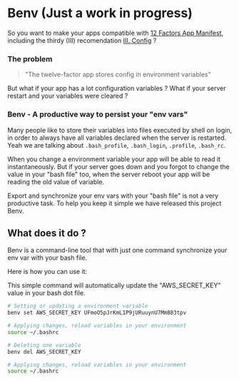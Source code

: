 # Benv (Just a work in progress)

So you want to make your apps compatible with [12 Factors App Manifest](http://www.12factor.net), including the thirdy (III) recomendation [III. Config](http://www.12factor.net/config) ?

### The problem

> "The twelve-factor app stores config in environment variables"

But what if your app has a lot configuration variables ? What if your server restart and your variables were cleared ?

### Benv - A productive way to persist your "env vars"

Many people like to store their variables into files executed by shell on login, in order to always have all variables declared when the server is restarted. Yeah we are talking about ```.bash_profile```, ```.bash_login```, ```.profile```, ```.bash_rc```.

When you change a environment variable your app will be able to read it instantaneously. But if your server goes down and you forgot to change the value in your "bash file" too, when the server reboot your app will be reading the old value of variable.

Export and synchronize your env vars with your "bash file" is not a very productive task. To help you keep it simple we have released this project Benv.


## What does it do ?
Benv is a command-line tool that with just one command synchronize your env var with your bash file.

Here is how you can use it:

This simple command will automatically update the "AWS_SECRET_KEY" value in your bash dot file.

```bash
# Setting or updating a environment variable
benv set AWS_SECRET_KEY UFmoO5pJrKmL1P9jURuuynU7Mm883tpv
```

```bash
# Applying changes, reload variables in your environment
source ~/.bashrc
```

```bash
# Deleting one variable
benv del AWS_SECRET_KEY
```

```bash
# Applying changes, reload variables in your environment
source ~/.bashrc
```